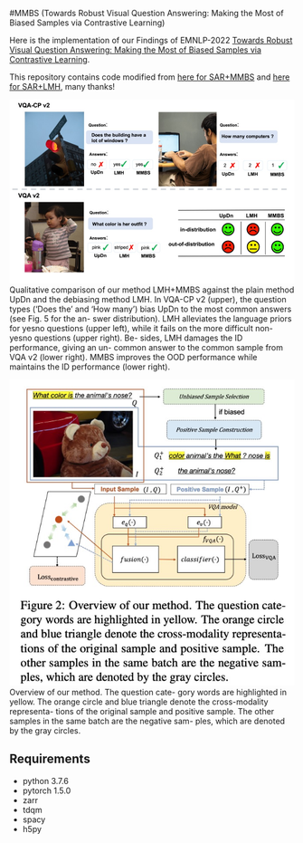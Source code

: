 #MMBS (Towards Robust Visual Question Answering: Making the Most of Biased Samples via Contrastive Learning)

Here is the implementation of our Findings of EMNLP-2022 [Towards Robust Visual Question Answering: Making the Most of Biased Samples via Contrastive Learning](https://openreview.net/forum?id=yoOxlNY0eI1). 

This repository contains code modified from [here for SAR+MMBS](https://github.com/PhoebusSi/SAR/) and [here for SAR+LMH](https://github.com/chrisc36/bottom-up-attention-vqa), many thanks!

![image](https://github.com/PhoebusSi/MMBS/blob/main/qualitativeComparison.jpg)
Qualitative comparison of our method LMH+MMBS against the plain method UpDn and the debiasing method LMH. In VQA-CP v2 (upper), the question types (‘Does the’ and ‘How many’) bias UpDn to the most common answers (see Fig. 5 for the an- swer distribution). LMH alleviates the language priors for yesno questions (upper left), while it fails on the more difficult non-yesno questions (upper right). Be- sides, LMH damages the ID performance, giving an un- common answer to the common sample from VQA v2 (lower right). MMBS improves the OOD performance while maintains the ID performance (lower right).


![image](https://github.com/PhoebusSi/MMBS/blob/main/model_figure.jpg)
Overview of our method. The question cate- gory words are highlighted in yellow. The orange circle and blue triangle denote the cross-modality representa- tions of the original sample and positive sample. The other samples in the same batch are the negative sam- ples, which are denoted by the gray circles.

## Requirements
* python 3.7.6
* pytorch 1.5.0
* zarr
* tdqm
* spacy
* h5py
